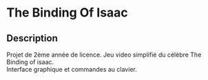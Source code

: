 # The Binding Of Isaac

## Description
Projet de 2ème année de licence.
Jeu video simplifié du célèbre The Binding of isaac. <br />
Interface graphique et commandes au clavier.
